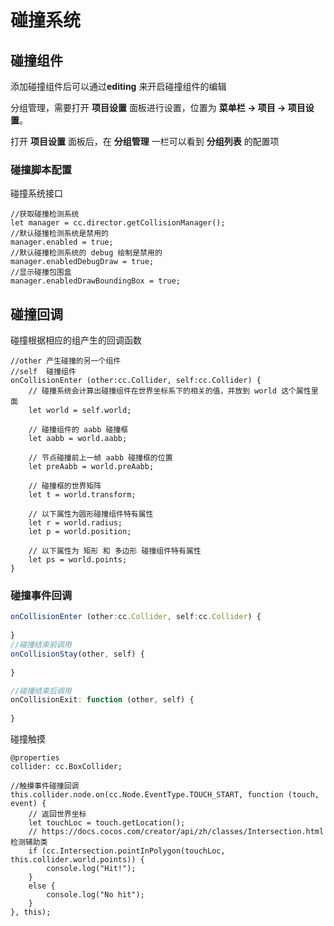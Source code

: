 # 碰撞系统

## 碰撞组件

添加碰撞组件后可以通过**editing** 来开启碰撞组件的编辑

分组管理，需要打开 **项目设置** 面板进行设置，位置为 **菜单栏 -> 项目 -> 项目设置**。

打开 **项目设置** 面板后，在 **分组管理** 一栏可以看到 **分组列表** 的配置项

### 碰撞脚本配置

碰撞系统接口

```tsx
//获取碰撞检测系统
let manager = cc.director.getCollisionManager();
//默认碰撞检测系统是禁用的
manager.enabled = true;
//默认碰撞检测系统的 debug 绘制是禁用的
manager.enabledDebugDraw = true;
//显示碰撞包围盒
manager.enabledDrawBoundingBox = true;
```



## 碰撞回调

碰撞根据相应的组产生的回调函数

```tsx
//other 产生碰撞的另一个组件
//self	碰撞组件
onCollisionEnter (other:cc.Collider, self:cc.Collider) {
    // 碰撞系统会计算出碰撞组件在世界坐标系下的相关的值，并放到 world 这个属性里面
    let world = self.world;

    // 碰撞组件的 aabb 碰撞框
    let aabb = world.aabb;

    // 节点碰撞前上一帧 aabb 碰撞框的位置
    let preAabb = world.preAabb;

    // 碰撞框的世界矩阵
    let t = world.transform;

    // 以下属性为圆形碰撞组件特有属性
    let r = world.radius;
    let p = world.position;

    // 以下属性为 矩形 和 多边形 碰撞组件特有属性
    let ps = world.points;
}
```

### 碰撞事件回调

```ts
onCollisionEnter (other:cc.Collider, self:cc.Collider) {
    
}
//碰撞结束前调用
onCollisionStay(other, self) {
   
}

//碰撞结束后调用
onCollisionExit: function (other, self) {
   
}
```

碰撞触摸

```tsx
@properties
collider: cc.BoxCollider;

//触摸事件碰撞回调
this.collider.node.on(cc.Node.EventType.TOUCH_START, function (touch, event) {
    // 返回世界坐标
    let touchLoc = touch.getLocation();
    // https://docs.cocos.com/creator/api/zh/classes/Intersection.html 检测辅助类
    if (cc.Intersection.pointInPolygon(touchLoc, this.collider.world.points)) {
        console.log("Hit!");
    }
    else {
        console.log("No hit");
    }
}, this);
```

